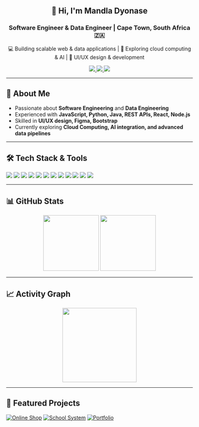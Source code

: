 <h2 align="center">👋 Hi, I'm Mandla Dyonase</h2>
<h3 align="center">Software Engineer & Data Engineer | Cape Town, South Africa 🇿🇦</h3>

<p align="center">
  💻 Building scalable web & data applications | 🌱 Exploring cloud computing & AI | 🎨 UI/UX design & development
</p>

<p align="center">
  <a href="https://www.linkedin.com/in/mandla-dyonase-83b008260/" target="_blank">
    <img src="https://img.shields.io/badge/LinkedIn-0077B5?style=for-the-badge&logo=linkedin&logoColor=white" />
  </a>
  <a href="https://discord.com/channels/@me" target="_blank">
    <img src="https://img.shields.io/badge/Discord-7289DA?style=for-the-badge&logo=discord&logoColor=white" />
  </a>
  <a href="https://github.com/dla7784" target="_blank">
    <img src="https://img.shields.io/badge/GitHub-181717?style=for-the-badge&logo=github&logoColor=white" />
  </a>
</p>

---

## 🧠 About Me
- Passionate about **Software Engineering** and **Data Engineering**  
- Experienced with **JavaScript, Python, Java, REST APIs, React, Node.js**  
- Skilled in **UI/UX design, Figma, Bootstrap**  
- Currently exploring **Cloud Computing, AI integration, and advanced data pipelines**  

---

## 🛠️ Tech Stack & Tools

<div align="left">
  <img src="https://img.shields.io/badge/JavaScript-F0DB4F?style=for-the-badge&logo=javascript&logoColor=black" />
  <img src="https://img.shields.io/badge/Python-3776AB?style=for-the-badge&logo=python&logoColor=white" />
  <img src="https://img.shields.io/badge/Java-007396?style=for-the-badge&logo=java&logoColor=white" />
  <img src="https://img.shields.io/badge/React-61DAFB?style=for-the-badge&logo=react&logoColor=black" />
  <img src="https://img.shields.io/badge/Node.js-339933?style=for-the-badge&logo=node.js&logoColor=white" />
  <img src="https://img.shields.io/badge/Express.js-000000?style=for-the-badge&logo=express&logoColor=white" />
  <img src="https://img.shields.io/badge/REST_API-F4A261?style=for-the-badge" />
  <img src="https://img.shields.io/badge/MongoDB-4EA94B?style=for-the-badge&logo=mongodb&logoColor=white" />
  <img src="https://img.shields.io/badge/MySQL-4479A1?style=for-the-badge&logo=mysql&logoColor=white" />
  <img src="https://img.shields.io/badge/Bootstrap-563D7C?style=for-the-badge&logo=bootstrap&logoColor=white" />
  <img src="https://img.shields.io/badge/Figma-F24E1E?style=for-the-badge&logo=figma&logoColor=white" />
  <img src="https://img.shields.io/badge/Eslint-4B32C3?style=for-the-badge&logo=eslint&logoColor=white" />
</div>

---

## 📊 GitHub Stats

<div align="center">
  <img src="https://github-readme-stats.vercel.app/api?username=dla7784&show_icons=true&theme=radical&include_all_commits=true&count_private=true" height="150" />
  <img src="https://github-readme-stats.vercel.app/api/top-langs?username=dla7784&layout=compact&langs_count=6&theme=radical" height="150" />
</div>

---

## 📈 Activity Graph
<div align="center">
  <img src="https://github-readme-activity-graph.vercel.app/graph?username=dla7784&theme=radical&area=true&hide_border=false" height="200" />
</div>

---

## 🌟 Featured Projects
[![Online Shop](https://github-readme-stats.vercel.app/api/pin/?username=dla7784&repo=online-shopping-Javascriptt&border_color=7F3FBF&bg_color=0D1117&title_color=C9D1D9&text_color=8B949E&icon_color=7F3FBF)](https://github.com/dla7784/online-shopping-Javascriptt)
[![School System](https://github-readme-stats.vercel.app/api/pin/?username=dla7784&repo=school-management-system&border_color=7F3FBF&bg_color=0D1117&title_color=C9D1D9&text_color=8B949E&icon_color=7F3FBF)](https://github.com/dla7784/school-management-system)
[![Portfolio](https://github-readme-stats.vercel.app/api/pin/?username=dla7784&repo=portfolio&border_color=7F3FBF&bg_color=0D1117&title_color=C9D1D9&text_color=8B949E&icon_color=7F3FBF)](https://github.com/dla7784/portfolio)
